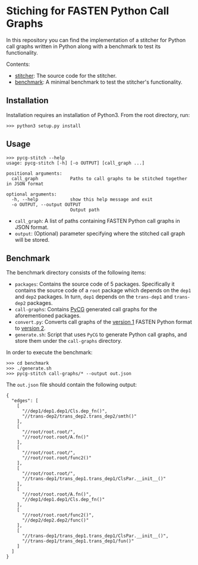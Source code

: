 # Stiching for FASTEN Python Call Graphs

In this repository you can find the implementation of a stitcher for Python
call graphs written in Python along with a benchmark to test its functionality.

Contents:
* [stitcher](stitcher): The source code for the stitcher.
* [benchmark](benchmark): A minimal benchmark to test the stitcher's
  functionality.

## Installation

Installation requires an installation of Python3.
From the root directory, run:
```
>>> python3 setup.py install
```

## Usage

```
>>> pycg-stitch --help
usage: pycg-stitch [-h] [-o OUTPUT] [call_graph ...]

positional arguments:
  call_graph            Paths to call graphs to be stitched together in JSON format

optional arguments:
  -h, --help            show this help message and exit
  -o OUTPUT, --output OUTPUT
                        Output path
```

* `call_graph`: A list of paths containing FASTEN Python call graphs in JSON
  format.
* `output`: (Optional) parameter specifying where the stitched call graph will
  be stored.


## Benchmark

The benchmark directory consists of the following items:

* `packages`: Contains the source code of 5 packages. Specifically it contains
  the source code of a `root` package which depends on the `dep1` and `dep2`
  packages. In turn, `dep1` depends on the `trans-dep1` and `trans-dep2`
  packages.
* `call-graphs`: Contains [PyCG](https://github.com/vitsalis/pycg) generated
  call graphs for the aforementioned packages.
* `convert.py`: Converts call graphs of the [version
  1](https://github.com/fasten-project/fasten/wiki/Revision-Call-Graph-format#version-1-1)
  FASTEN Python format to [version
  2](https://github.com/fasten-project/fasten/wiki/Revision-Call-Graph-format#version-2-1).
* `generate.sh`: Script that uses `PyCG` to generate Python call graphs, and
  store them under the `call-graphs` directory.

In order to execute the benchmark:

```
>>> cd benchmark
>>> ./generate.sh
>>> pycg-stitch call-graphs/* --output out.json
```

The `out.json` file should contain the following output:

```
{
  "edges": [
    [
      "//dep1/dep1.dep1/Cls.dep_fn()",
      "//trans-dep2/trans_dep2.trans_dep2/smth()"
    ],
    [
      "//root/root.root/",
      "//root/root.root/A.fn()"
    ],
    [
      "//root/root.root/",
      "//root/root.root/func2()"
    ],
    [
      "//root/root.root/",
      "//trans-dep1/trans_dep1.trans_dep1/ClsPar.__init__()"
    ],
    [
      "//root/root.root/A.fn()",
      "//dep1/dep1.dep1/Cls.dep_fn()"
    ],
    [
      "//root/root.root/func2()",
      "//dep2/dep2.dep2/func()"
    ],
    [
      "//trans-dep1/trans_dep1.trans_dep1/ClsPar.__init__()",
      "//trans-dep1/trans_dep1.trans_dep1/fun()"
    ]
  ]
}
```
